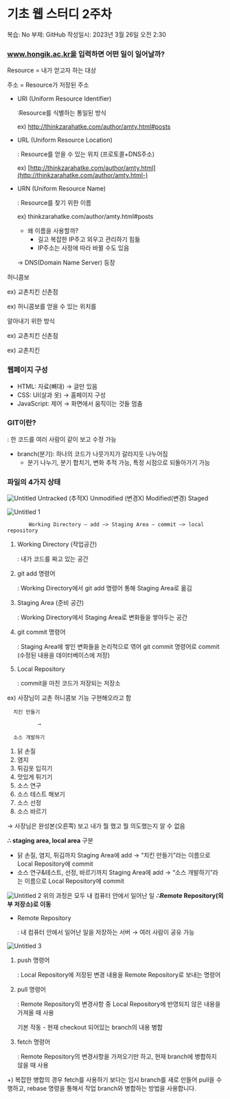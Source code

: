 # 기초 웹 스터디 2주차

복습: No
부제: GitHub
작성일시: 2023년 3월 26일 오전 2:30

### www.hongik.ac.kr을 입력하면 어떤 일이 일어날까?

Resource =  내가 얻고자 하는 대상

주소 = Resource가 저장된 주소

- URI (Uniform Resource Identifier)
    
    :Resource를 식별하는 통일된 방식
    
    ex) http://thinkzarahatke.com/author/amty.html#posts
    
- URL (Uniform Resource Location)
    
    : Resource를 얻을 수 있는 위치 (프로토콜+DNS주소)
    
    ex) [http://thinkzarahatke.com/author/amty.html](http://thinkzarahatke.com/author/amty.html-)
    
- URN (Uniform Resource Name)
    
    : Resource를 찾기 위한 이름
    
    ex) thinkzarahatke.com/author/amty.html#posts
    
    - 왜 이름을 사용할까?
        - 길고 복잡한 IP주고 외우고 관리하기 힘듦
        - IP주소는 사정에 따라 바뀔 수도 있음
    
    → DNS(Domain Name Server) 등장
    

허니콤보

ex) 교촌치킨 신촌점

ex) 허니콤보를 얻을 수 있는 위치를

알아내기 위한 방식

ex) 교촌치킨 신촌점

ex) 교촌치킨

### 웹페이지 구성

- HTML: 자료(뼈대) → 글만 있음
- CSS: UI(살과 옷) → 홈페이지 구성
- JavaScript: 제어 → 화면에서 움직이는 것들 멈춤

### GIT이란?

: 한 코드를 여러 사람이 같이 보고 수정 가능

- branch(분기): 하나의 코드가 나뭇가지가 갈라지둣 나누어짐
    - 분기 나누기, 분기 합치기, 변화 추적 가능, 특정 시점으로 되돌아가기 가능

### 파일의 4가지 상태


![Untitled](https://user-images.githubusercontent.com/127593340/227828606-3a3b5911-e9a0-409c-9f8b-8e136827e63c.png)
 Untracked (추적X)    Unmodified (변경X)        Modified(변경)                  Staged

       

![Untitled 1](https://user-images.githubusercontent.com/127593340/227828594-0fb8b56f-a13e-4034-8333-a418e1f788d2.png)

           Working Directory — add —> Staging Area — commit —> local repository

1. Working Directory (작업공간)
    
    : 내가 코드를 짜고 있는 공간
    
2. git add 명령어
    
    : Working Directory에서 git add 명령어 통해 Staging Area로 옮김 
    
3. Staging Area (준비 공간)
    
    : Working Directory에서 Staging Area로 변화들을 쌓아두는 공간
    
4. git commit 명령어
    
    : Staging Area에 쌓인 변화들을 논리적으로 엮어 git commit 명령어로 commit (수정된 내용을 데이터베이스에 저장)
    
5. Local Repository
    
    : commit을 마친 코드가 저장되는 저장소
    

ex) 사장님이 교촌 허니콤보 기능 구현해오라고 함

      치킨 만들기

              →

      소스 개발하기

1. 닭 손질
2. 염지
3. 튀김옷 입히기
4. 맛있게 튀기기
5. 소스 연구
6. 소스 테스트 해보기
7. 소스 선정
8. 소스 바르기

→ 사장님은 완성본(오른쪽) 보고 내가 뭘 했고 뭘 의도했는지 알 수 없음

**∴ staging area, local area** 구분

- 닭 손질, 염지, 튀김까지 Staging Area에 add → “치킨 만들기”라는 이름으로 Local Repository에 commit
- 소스 연구&테스트, 선정, 바르기까지 Staging Area에 add → “소스 개발하기”라는 이름으로 Local Repository에 commit

![Untitled 2](https://user-images.githubusercontent.com/127593340/227828602-3f59cd9e-b0c2-43c0-95ee-670eb27f6aae.png)
위의 과정은 모두 내 컴퓨터 안에서 일어난 일 **∴Remote Repository(외부 저장소)로 이동**

- Remote Repository
    
    : 내 컴퓨터 안에서 일어난 일을 저장하는 서버 → 여러 사람이 공유 가능
    

![Untitled 3](https://user-images.githubusercontent.com/127593340/227828604-82fc9ecc-bb39-46a9-a41a-dcab24d49220.png)

1. push 명령어
    
    : Local Repository에 저장된 변경 내용을 Remote Repository로 보내는 명령어
    
2. pull 명령어
    
    : Remote Repository의 변경사항 중 Local Repository에 반영되지 않은 내용을 가져올 때 사용
    
    기본 작동 - 현재 checkout 되어있는 branch의 내용 병합
    
3. fetch 명령어
    
    : Remote Repository의 변경사항을 가져오기만 하고, 현재 branch에 병합하지 않을 때 사용
    

+) 복잡한 병합의 경우 fetch를 사용하기 보다는 임시 branch를 새로 만들어 pull을 수행하고, rebase 명령을 통해서 작업 branch와 병합하는 방법을 사용합니다.
